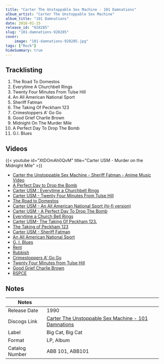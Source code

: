 ```yaml
---
title: "Carter The Unstoppable Sex Machine - 101 Damnations"
album_artist: "Carter The Unstoppable Sex Machine"
album_title: "101 Damnations"
date: 2016-01-15
release_id: "928285"
slug: "101-damnations-928285"
cover:
    image: "101-damnations-928285.jpg"
tags: ["Rock"]
hideSummary: true
---
```


## Tracklisting
1. The Road To Domestos
2. Everytime A Churchbell Rings
3. Twenty Four Minutes From Tulse Hill
4. An All American National Sport
5. Sheriff Fatman
6. The Taking Of Peckham 123
7. Crimestoppers A' Go Go
8. Good Grief Charlie Brown
9. Midnight On The Murder Mile
10. A Perfect Day To Drop The Bomb
11. G.I. Blues

## Videos
{{< youtube id="XtDOmAh0QvM" title="Carter USM - Murder on the Midnight Mile" >}}
- [Carter the Unstoppable Sex Machine - Sheriff Fatman - Anime Music Video](https://www.youtube.com/watch?v=UtNU-5S9lTo)
- [A Perfect Day to Drop the Bomb](https://www.youtube.com/watch?v=rogr3impVko)
- [Carter USM : Everytime a Churchbell Rings](https://www.youtube.com/watch?v=KcHopZQ8gqM)
- [Carter USM - Twenty Four Minutes From Tulse Hill](https://www.youtube.com/watch?v=sgI9tMNxrhQ)
- [The Road to Domestos](https://www.youtube.com/watch?v=cJm7lS-iBj0)
- [Carter USM - An All American National Sport (hi-fi version)](https://www.youtube.com/watch?v=jmzvu8jER_M)
- [Carter USM - A Perfect Day To Drop The Bomb](https://www.youtube.com/watch?v=onjtaqrXtTI)
- [Everytime a Church Bell Rings](https://www.youtube.com/watch?v=FxAJCajSgDA)
- [Carter USM- The Taking Of Peckham 123.](https://www.youtube.com/watch?v=0BkPHPn0YpM)
- [The Taking of Peckham 123](https://www.youtube.com/watch?v=ZSQARwxri9k)
- [Carter USM -  Sheriff Fatman](https://www.youtube.com/watch?v=US9nVBuDHhg)
- [An All American National Sport](https://www.youtube.com/watch?v=sY_NF9XyXLA)
- [G. I. Blues](https://www.youtube.com/watch?v=eXsW3lw2ptI)
- [Rent](https://www.youtube.com/watch?v=XP2hxeE50zo)
- [Rubbish](https://www.youtube.com/watch?v=2sLqLhB0lug)
- [Crimestoppers A' Go Go](https://www.youtube.com/watch?v=_UMq3qgalRo)
- [Twenty Four Minutes from Tulse Hill](https://www.youtube.com/watch?v=V9Kn5I6NQ5c)
- [Good Grief Charlie Brown](https://www.youtube.com/watch?v=bMbmGmsqYYM)
- [RSPCE](https://www.youtube.com/watch?v=MBtJre8xxjA)

## Notes

| Notes          |             |
| ---------------| ----------- |
| Release Date   | 1990 |
| Discogs Link   | [Carter The Unstoppable Sex Machine - 101 Damnations](https://www.discogs.com/release/928285) |
| Label          | Big Cat, Big Cat |
| Format         | LP, Album |
| Catalog Number | ABB 101, ABB101 |

